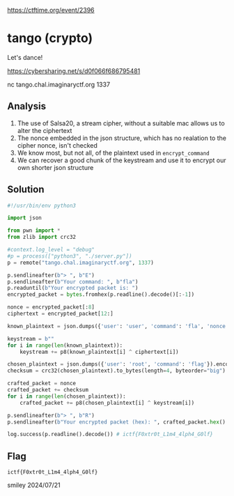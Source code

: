 https://ctftime.org/event/2396

# tango (crypto)

Let's dance!

https://cybersharing.net/s/d0f066f686795481

nc tango.chal.imaginaryctf.org 1337

## Analysis

1) The use of Salsa20, a stream cipher, without a suitable mac allows us to alter the ciphertext
2) The nonce embedded in the json structure, which has no realation to the cipher nonce, isn't checked
3) We know most, but not all, of the plaintext used in `encrypt_command`
4) We can recover a good chunk of the keystream and use it to encrypt our own shorter json structure

## Solution

```python
#!/usr/bin/env python3

import json

from pwn import *
from zlib import crc32

#context.log_level = "debug"
#p = process(["python3", "./server.py"])
p = remote("tango.chal.imaginaryctf.org", 1337)

p.sendlineafter(b"> ", b"E")
p.sendlineafter(b"Your command: ", b"fla")
p.readuntil(b"Your encrypted packet is: ")
encrypted_packet = bytes.fromhex(p.readline().decode()[:-1])

nonce = encrypted_packet[:8]
ciphertext = encrypted_packet[12:]

known_plaintext = json.dumps({'user': 'user', 'command': 'fla', 'nonce': "ffffffffffffffff" }).encode('ascii')

keystream = b""
for i in range(len(known_plaintext)):
    keystream += p8(known_plaintext[i] ^ ciphertext[i])

chosen_plaintext = json.dumps({'user': 'root', 'command': 'flag'}).encode('ascii')
checksum = crc32(chosen_plaintext).to_bytes(length=4, byteorder="big")

crafted_packet = nonce
crafted_packet += checksum
for i in range(len(chosen_plaintext)):
    crafted_packet += p8(chosen_plaintext[i] ^ keystream[i])

p.sendlineafter(b"> ", b"R")
p.sendlineafter(b"Your encrypted packet (hex): ", crafted_packet.hex().encode())

log.success(p.readline().decode()) # ictf{F0xtr0t_L1m4_4lph4_G0lf}
```

## Flag
`ictf{F0xtr0t_L1m4_4lph4_G0lf}`

smiley 2024/07/21
